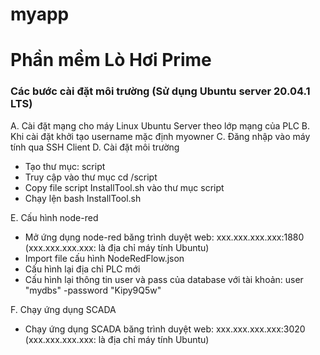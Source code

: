 # myapp
 
# Phần mềm Lò Hơi Prime

### Các bước cài đặt môi trường (Sử dụng Ubuntu server 20.04.1 LTS)
A. Cài đặt mạng cho máy Linux Ubuntu Server theo lớp mạng của PLC
B. Khi cài đặt khởi tạo username mặc định myowner
C. Đăng nhập vào máy tính qua SSH Client
D. Cài đặt môi trường
- Tạo thư mục: script
- Truy cập vào thư mục cd /script
- Copy file script InstallTool.sh vào thư mục script
- Chạy lện bash InstallTool.sh

E. Cấu hình node-red
- Mở ứng dụng node-red băng trình duyệt web: xxx.xxx.xxx.xxx:1880  (xxx.xxx.xxx.xxx: là địa chỉ máy tính Ubuntu)
- Import file cấu hình  NodeRedFlow.json  
- Cấu hình lại địa chỉ PLC mới
- Cấu hình lại thông tin user và pass của database với tài khoản: user "mydbs" -password "Kipy9Q5w"

F. Chạy ứng dụng SCADA
- Chạy ứng dụng SCADA băng trình duyệt web: xxx.xxx.xxx.xxx:3020  (xxx.xxx.xxx.xxx: là địa chỉ máy tính Ubuntu)
